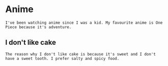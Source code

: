 # Anime

    I've been watching anime since I was a kid. My favourite anime is One Piece because it's adventure.

## I don't like cake

    The reason why I don't like cake is because it's sweet and I don't have a sweet tooth. I prefer salty and spicy food.
